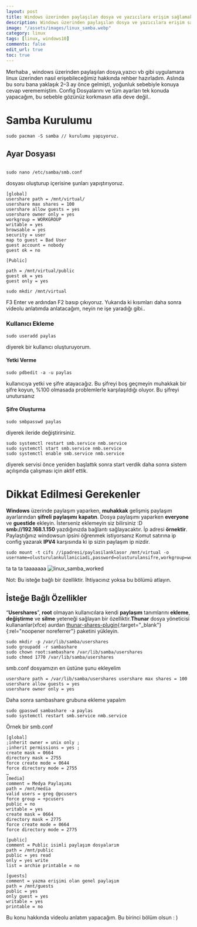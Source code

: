 ```yaml
---
layout: post
title: Windows üzerinden paylaşılan dosya ve yazıcılara erişim sağlamak(samba kullanımı)
description: Windows üzerinden paylaşılan dosya ve yazıcılara erişim sağlamak(samba kullanımı)
image: "/assets/images/linux_samba.webp"
category: linux
tags: [linux, windows10]
comments: false
edit_url: true
toc: true
---
```


Merhaba , windows üzerinden paylaşılan dosya,yazıcı vb gibi uygulamara linux üzerinden nasıl erişebileceğimiz hakkında rehber hazırladım. Aslında bu soru bana yaklaşık 2–3 ay önce gelmişti, yoğunluk sebebiyle konuya cevap verememiştim. Config Dosyalarını ve tüm ayarları tek konuda yapacağım, bu sebeble gözünüz korkmasın atla deve değil..

<!-- excerpt separator -->

# Samba Kurulumu

```shell
sudo pacman -S samba // kurulumu yapıyoruz.

```

## Ayar Dosyası

```shell

sudo nano /etc/samba/smb.conf

```

dosyası oluşturup içerisine şunları yapıştırıyoruz.

```shell
[global]
usershare path = /mnt/virtual/
usershare max shares = 100
usershare allow guests = yes
usershare owner only = yes
workgroup = WORKGROUP
writable = yes
browsable = yes
security = user
map to guest = Bad User
guest account = nobody
guest ok = no

[Public]

path = /mnt/virtual/public
guest ok = yes
guest only = yes

```

```shell
sudo mkdir /mnt/virtual

```

F3 Enter ve ardından F2 basıp çıkıyoruz. Yukarıda ki kısımları daha sonra videolu anlatımda anlatacağım, neyin ne işe yaradığı gibi..

### Kullanıcı Ekleme

```shell
sudo useradd paylas

```

diyerek bir kullanıcı oluşturuyorum.

#### Yetki Verme

```shell
sudo pdbedit -a -u paylas

```

kullanıcıya yetki ve şifre atayacağız. Bu şifreyi boş geçmeyin muhakkak bir şifre koyun, %100 olmasada problemlerle karşılaşıldığı oluyor. Bu şifreyi unutursanız

#### Şifre Oluşturma

```shell
sudo smbpasswd paylas

```

diyerek ileride değiştirirsiniz.

```shell
sudo systemctl restart smb.service nmb.service
sudo systemctl start smb.service nmb.service
sudo systemctl enable smb.service nmb.service

```

diyerek servisi önce yeniden başlattık sonra start verdik daha sonra sistem açılışında çalışması için aktif ettik.

# Dikkat Edilmesi Gerekenler

**Windows** üzerinde paylaşım yaparken, **muhakkak** gelişmiş paylaşım ayarlarından **şifreli** **paylaşımı** **kapatın**. Dosya paylaşımı yaparken **everyone** ve **guestide** ekleyin. İsterseniz eklemeyin siz bilirsiniz :D **smb://192.168.1.150** yazdığınızda bağlantı sağlayacaktır. İp adresi **örnektir**. Paylaştığınız windowsun ipsini öğrenmek istiyorsanız Komut satırına ip config yazarak **IPV4** karşısında ki ip sizin paylaşım ip nizdir.

```shell
sudo mount -t cifs //ipadresi/paylasilanklasor /mnt/virtual -o username=olusturulankullaniciadi,password=olusturulansifre,workgroup=workgroup,iocharset=utf8,uid=olusturulankullaniciadi,gid=root

```

ta ta ta taaaaaaa
![linux_samba_worked](/assets/images/linux_samba.webp)

Not: Bu isteğe bağlı bir özelliktir. İhtiyacınız yoksa bu bölümü atlayın.

## İsteğe Bağlı Özellikler

“**Usershares**”, **root** olmayan kullanıcılara kendi **paylaşım** tanımlarını **ekleme**, **değiştirme** ve **silme** yeteneği sağlayan bir özelliktir.**Thunar** dosya yöneticisi kullananlar(xfce) aurdan [thunar-shares-plugin](https://aur.archlinux.org/packages/thunar-shares-plugin/){:target="\_blank"}{:rel="noopener noreferrer"} paketini yükleyin.

```shell
sudo mkdir -p /var/lib/samba/usershares
sudo groupadd -r sambashare
sudo chown root:sambashare /var/lib/samba/usershares
sudo chmod 1770 /var/lib/samba/usershares

```

smb.conf dosyamızın en üstüne şunu ekleyelim

```shell
usershare path = /var/lib/samba/usershares usershare max shares = 100 usershare allow guests = yes
usershare owner only = yes

```

Daha sonra sambashare grubuna ekleme yapalım

```shell
sudo gpasswd sambashare -a paylas
sudo systemctl restart smb.service nmb.service

```

Örnek bir smb.conf

```shell
[global]
;inherit owner = unix only ;
;inherit permissions = yes ;
create mask = 0664
directory mask = 2755
force create mode = 0644
force directory mode = 2755
…
[media]
comment = Medya Paylaşımı
path = /mnt/media
valid users = greg @pcusers
force group = +pcusers
public = no
writable = yes
create mask = 0664
directory mask = 2775
force create mode = 0664
force directory mode = 2775

[public]
comment = Public isimli paylaşım dosyalarım
path = /mnt/public
public = yes read
only = yes write
list = archie printable = no

[guests]
comment = yazma erişimi olan genel paylaşım
path = /mnt/guests
public = yes
only guest = yes
writable = yes
printable = no

```

Bu konu hakkında videolu anlatım yapacağım. Bu birinci bölüm olsun : )
